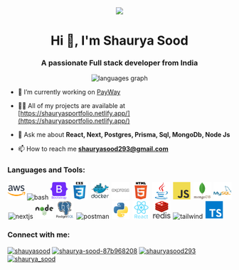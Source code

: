 <div align="center">
  <img height="150" src="https://media.tenor.com/6JptszQgCnkAAAAj/text-work.gif"  />
</div>
<h1 align="center">Hi 👋, I'm Shaurya Sood</h1>
<h3 align="center">A passionate Full stack developer from India</h3>

<div align="center">
  
  <img src="https://github-readme-stats.vercel.app/api/top-langs?username=ShauryaSood2003&locale=en&hide_title=false&layout=compact&card_width=320&langs_count=5&theme=dracula&hide_border=false" height="150" alt="languages graph"  />
</div>

- 🔭 I’m currently working on [PayWay](https://github.com/ShauryaSood2003/PayWay)

- 👨‍💻 All of my projects are available at [https://shauryasportfolio.netlify.app/](https://shauryasportfolio.netlify.app/)

- 💬 Ask me about **React, Next, Postgres, Prisma, Sql, MongoDb, Node Js**

- 📫 How to reach me **shauryasood293@gmail.com**


<h3 align="left">Languages and Tools:</h3>
<p align="left">
    <img src="https://raw.githubusercontent.com/devicons/devicon/master/icons/amazonwebservices/amazonwebservices-original-wordmark.svg" alt="aws" width="40" height="40" style="margin-left: 2;"/>
    <img src="https://www.vectorlogo.zone/logos/gnu_bash/gnu_bash-icon.svg" alt="bash" width="40" height="40" style="margin-left: 2;"/>
    <img src="https://raw.githubusercontent.com/devicons/devicon/master/icons/bootstrap/bootstrap-plain-wordmark.svg" alt="bootstrap" width="40" height="40" style="margin-left: 2;"/>
    <img src="https://raw.githubusercontent.com/devicons/devicon/master/icons/css3/css3-original-wordmark.svg" alt="css3" width="40" height="40" style="margin-left: 2px;"/>
    <img src="https://raw.githubusercontent.com/devicons/devicon/master/icons/docker/docker-original-wordmark.svg" alt="docker" width="40" height="40" style="margin-left: 2px;"/>
    <img src="https://raw.githubusercontent.com/devicons/devicon/master/icons/express/express-original-wordmark.svg" alt="express" width="40" height="40" style="margin-left: 2px;"/>
    <img src="https://raw.githubusercontent.com/devicons/devicon/master/icons/html5/html5-original-wordmark.svg" alt="html5" width="40" height="40" style="margin-left: 2px;"/>
    <img src="https://raw.githubusercontent.com/devicons/devicon/master/icons/java/java-original.svg" alt="java" width="40" height="40" style="margin-left: 2px;"/>
    <img src="https://raw.githubusercontent.com/devicons/devicon/master/icons/javascript/javascript-original.svg" alt="javascript" width="40" height="40" style="margin-left: 2px;"/>
    <img src="https://raw.githubusercontent.com/devicons/devicon/master/icons/mongodb/mongodb-original-wordmark.svg" alt="mongodb" width="40" height="40" style="margin-left: 2px;"/>
    <img src="https://raw.githubusercontent.com/devicons/devicon/master/icons/mysql/mysql-original-wordmark.svg" alt="mysql" width="40" height="40" style="margin-left: 2px;"/>
    <img src="https://cdn.worldvectorlogo.com/logos/nextjs-2.svg" alt="nextjs" width="40" height="40" style="margin-left: 2px;"/>
    <img src="https://raw.githubusercontent.com/devicons/devicon/master/icons/nodejs/nodejs-original-wordmark.svg" alt="nodejs" width="40" height="40" style="margin-left: 2px;"/>
    <img src="https://raw.githubusercontent.com/devicons/devicon/master/icons/postgresql/postgresql-original-wordmark.svg" alt="postgresql" width="40" height="40" style="margin-left: 2px;"/>
    <img src="https://www.vectorlogo.zone/logos/getpostman/getpostman-icon.svg" alt="postman" width="40" height="40" style="margin-left: 2px;"/>
    <img src="https://raw.githubusercontent.com/devicons/devicon/master/icons/python/python-original.svg" alt="python" width="40" height="40" style="margin-left: 2px;"/>
    <img src="https://raw.githubusercontent.com/devicons/devicon/master/icons/react/react-original-wordmark.svg" alt="react" width="40" height="40" style="margin-left: 2px;"/>
    <img src="https://raw.githubusercontent.com/devicons/devicon/master/icons/redis/redis-original-wordmark.svg" alt="redis" width="40" height="40" style="margin-left: 2px;"/>
    <img src="https://www.vectorlogo.zone/logos/tailwindcss/tailwindcss-icon.svg" alt="tailwind" width="40" height="40" style="margin-left: 2px;"/>
    <img src="https://raw.githubusercontent.com/devicons/devicon/master/icons/typescript/typescript-original.svg" alt="typescript" width="40" height="40" style="margin-left: 2px;"/>
</p>

<h3 align="left">Connect with me:</h3>
<p align="left">
<a href="https://twitter.com/shauyasood" target="blank"><img align="center" src="https://raw.githubusercontent.com/rahuldkjain/github-profile-readme-generator/master/src/images/icons/Social/twitter.svg" alt="shauyasood" height="30" width="40" /></a>
<a href="https://linkedin.com/in/shaurya-sood-87b968208" target="blank"><img align="center" src="https://raw.githubusercontent.com/rahuldkjain/github-profile-readme-generator/master/src/images/icons/Social/linked-in-alt.svg" alt="shaurya-sood-87b968208" height="30" width="40" /></a>
<a href="https://codesandbox.com/shauryasood293" target="blank"><img align="center" src="https://raw.githubusercontent.com/rahuldkjain/github-profile-readme-generator/master/src/images/icons/Social/codesandbox.svg" alt="shauryasood293" height="30" width="40" /></a>
<a href="https://www.leetcode.com/shaurya_sood" target="blank"><img align="center" src="https://raw.githubusercontent.com/rahuldkjain/github-profile-readme-generator/master/src/images/icons/Social/leet-code.svg" alt="shaurya_sood" height="30" width="40" /></a>
</p>

